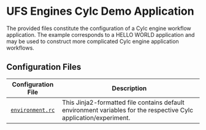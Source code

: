 # UFS Engines Cylc Demo Application

The provided files constitute the configuration of a Cylc engine
workflow application. The example corresponds to a HELLO WORLD
application and may be used to construct more complicated Cylc engine
application workflows.

## Configuration Files

<div align="center">

| Configuration File | Description |
| :-------------: | :-------------: |
| [`environment.rc`](experiment.rc) | <div align="left">This Jinja2-formatted file contains default environment variables for the respective Cylc application/experiment. </div> |

</div>